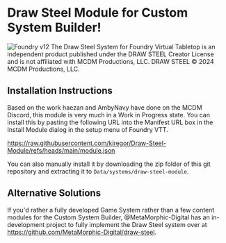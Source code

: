 # Draw Steel Module for Custom System Builder!
![Foundry v12](https://img.shields.io/badge/foundry-v12-green)
The Draw Steel System for Foundry Virtual Tabletop is an independent product published under the DRAW STEEL Creator License and is not affiliated with MCDM Productions, LLC. DRAW STEEL © 2024 MCDM Productions, LLC.

## Installation Instructions
Based on the work haezan and AmbyNavy have done on the MCDM Discord, this module is very much in a Work in Progress state. You can install this by pasting the following URL into the Manifest URL box in the Install Module dialog in the setup menu of Foundry VTT.

https://raw.githubusercontent.com/kiregor/Draw-Steel-Module/refs/heads/main/module.json

You can also manually install it by downloading the zip folder of this git repository and extracting it to `Data/systems/draw-steel-module`.

## Alternative Solutions
If you'd rather a fully developed Game System rather than a few content modules for the Custom System Builder, @MetaMorphic-Digital has an in-development project to fully implement the Draw Steel system over at https://github.com/MetaMorphic-Digital/draw-steel.
